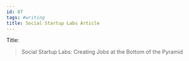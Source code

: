 ```yaml
---
id: 87
tags: #writing
title: Social Startup Labs Article
---
```


Title:

> Social Startup Labs: Creating Jobs at the Bottom of the Pyramid
